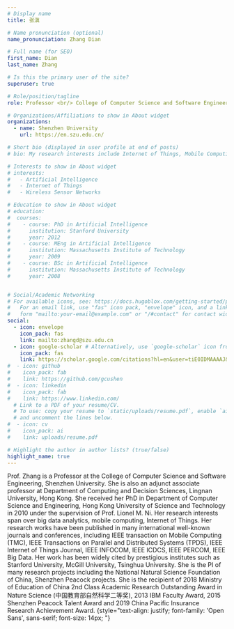 ```yaml
---
# Display name
title: 张滇

# Name pronunciation (optional)
name_pronunciation: Zhang Dian

# Full name (for SEO)
first_name: Dian
last_name: Zhang

# Is this the primary user of the site?
superuser: true

# Role/position/tagline
role: Professor <br/> College of Computer Science and Software Engineering

# Organizations/Affiliations to show in About widget
organizations:
  - name: Shenzhen University
    url: https://en.szu.edu.cn/

# Short bio (displayed in user profile at end of posts)
# bio: My research interests include Internet of Things, Mobile Computing and Wireless Sensor Networks.

# Interests to show in About widget
# interests:
#   - Artificial Intelligence
#   - Internet of Things
#   - Wireless Sensor Networks

# Education to show in About widget
# education:
#  courses:
#    - course: PhD in Artificial Intelligence
#      institution: Stanford University
#      year: 2012
#    - course: MEng in Artificial Intelligence
#      institution: Massachusetts Institute of Technology
#      year: 2009
#    - course: BSc in Artificial Intelligence
#      institution: Massachusetts Institute of Technology
#      year: 2008


# Social/Academic Networking
# For available icons, see: https://docs.hugoblox.com/getting-started/page-builder/#icons
#   For an email link, use "fas" icon pack, "envelope" icon, and a link in the
#   form "mailto:your-email@example.com" or "/#contact" for contact widget.
social:
  - icon: envelope
    icon_pack: fas
    link: mailto:zhangd@szu.edu.cn
  - icon: google-scholar # Alternatively, use `google-scholar` icon from `ai` icon pack  graduation-cap
    icon_pack: fas
    link: https://scholar.google.com/citations?hl=en&user=tiE0IDMAAAAJ&view_op=list_works&sortby=pubdate
#  - icon: github
#    icon_pack: fab
#    link: https://github.com/gcushen
#  - icon: linkedin
#    icon_pack: fab
#    link: https://www.linkedin.com/
  # Link to a PDF of your resume/CV.
  # To use: copy your resume to `static/uploads/resume.pdf`, enable `ai` icons in `params.yaml`,
  # and uncomment the lines below.
#  - icon: cv
#    icon_pack: ai
#    link: uploads/resume.pdf

# Highlight the author in author lists? (true/false)
highlight_name: true
---
```


Prof. Zhang is a Professor at the College of Computer Science and Software Engineering, Shenzhen University. She is also an adjunct associate professor at Department of Computing and Decision Sciences, Lingnan University, Hong Kong. She received her PhD in Department of Computer Science and Engineering, Hong Kong University of Science and Technology in 2010 under the supervision of Prof. Lionel M. Ni. Her research interests span over big data analytics, mobile computing, Internet of Things. Her research works have been published in many international well-known journals and conferences, including IEEE transaction on Mobile Computing (TMC), IEEE Transactions on Parallel and Distributed Systems (TPDS), IEEE Internet of Things Journal, IEEE INFOCOM, IEEE ICDCS, IEEE PERCOM, IEEE Big Data. Her work has been widely cited by prestigious institutes such as Stanford University, McGill University, Tsinghua University. She is the PI of many research projects including the National Natural Science Foundation of China, Shenzhen Peacock projects. She is the recipient of 2018 Ministry of Education of China 2nd Class Academic Research Outstanding Award in Nature Science (中国教育部自然科学二等奖), 2013 IBM Faculty Award, 2015 Shenzhen Peacock Talent Award and 2019 China Pacific Insurance Research Achievement Award.
{style="text-align: justify; font-family: 'Open Sans', sans-serif; font-size: 14px; "}
